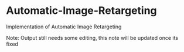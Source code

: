 # Automatic-Image-Retargeting
Implementation of Automatic Image Retargeting

Note: Output still needs some editing, this note will be updated once its fixed

